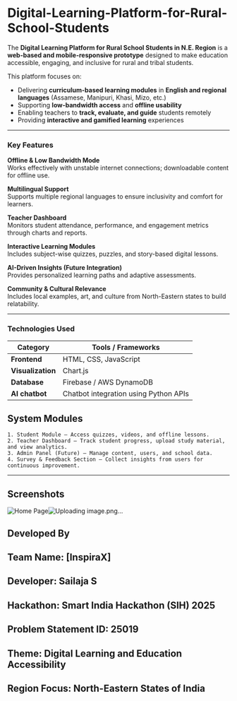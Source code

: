 # Digital-Learning-Platform-for-Rural-School-Students

The **Digital Learning Platform for Rural School Students in N.E. Region** is a **web-based and mobile-responsive prototype** designed to make education accessible, engaging, and inclusive for rural and tribal students.  
 
This platform focuses on:
- Delivering **curriculum-based learning modules** in **English and regional languages** (Assamese, Manipuri, Khasi, Mizo, etc.)
- Supporting **low-bandwidth access** and **offline usability**
- Enabling teachers to **track, evaluate, and guide** students remotely
- Providing **interactive and gamified learning** experiences

---

### Key Features

 **Offline & Low Bandwidth Mode**  
Works effectively with unstable internet connections; downloadable content for offline use.  

 **Multilingual Support**  
Supports multiple regional languages to ensure inclusivity and comfort for learners.  

 **Teacher Dashboard**  
Monitors student attendance, performance, and engagement metrics through charts and reports.  

 **Interactive Learning Modules**  
Includes subject-wise quizzes, puzzles, and story-based digital lessons.  

 **AI-Driven Insights (Future Integration)**  
Provides personalized learning paths and adaptive assessments.  

 **Community & Cultural Relevance**  
Includes local examples, art, and culture from North-Eastern states to build relatability.  

---

###  Technologies Used

| Category | Tools / Frameworks |
|-----------|--------------------|
| **Frontend** | HTML, CSS, JavaScript |
| **Visualization** | Chart.js |
| **Database** | Firebase / AWS DynamoDB |
| **AI chatbot** | Chatbot integration using Python APIs |

## System Modules
    1. Student Module — Access quizzes, videos, and offline lessons.
    2. Teacher Dashboard — Track student progress, upload study material, and view analytics.
    3. Admin Panel (Future) — Manage content, users, and school data.
    4. Survey & Feedback Section — Collect insights from users for continuous improvement.

---
## Screenshots 
![Home Page](assets/images/homepage.png)![Uploading image.png…]()


## Developed By

## Team Name: [InspiraX]
## Developer: Sailaja S
## Hackathon: Smart India Hackathon (SIH) 2025
## Problem Statement ID: 25019
## Theme: Digital Learning and Education Accessibility
## Region Focus: North-Eastern States of India
